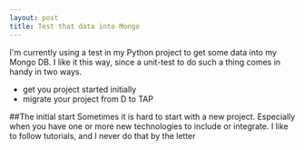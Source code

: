 ```yaml
---
layout: post
title: Test that data into Mongo
---
```


I'm currently using a test in my Python project to get some data into my Mongo DB. I like it this way, since a unit-test to do such a thing comes in handy in two ways.

* get you project started initially
* migrate your project from D to TAP

##The initial start
Sometimes it is hard to start with a new project. Especially when you have one or more new technologies to include or integrate. I like to follow tutorials, and I never do that by the letter